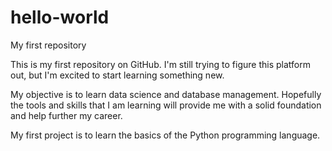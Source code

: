 # hello-world
My first repository

This is my first repository on GitHub. I'm still trying to figure this platform out, but I'm excited to start learning something new.

My objective is to learn data science and database management. Hopefully the tools and skills that I am learning will provide me with a solid foundation and help further my career.

My first project is to learn the basics of the Python programming language.
